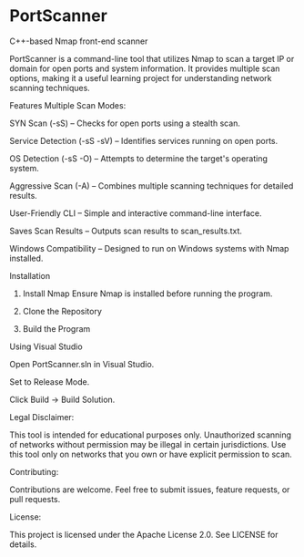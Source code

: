 # PortScanner
C++-based Nmap front-end scanner


PortScanner is a command-line tool that utilizes Nmap to scan a target IP or domain for open ports and system information. It provides multiple scan options, making it a useful learning project for understanding network scanning techniques.

Features
Multiple Scan Modes:

SYN Scan (-sS) – Checks for open ports using a stealth scan.

Service Detection (-sS -sV) – Identifies services running on open ports.

OS Detection (-sS -O) – Attempts to determine the target's operating system.

Aggressive Scan (-A) – Combines multiple scanning techniques for detailed results.

User-Friendly CLI – Simple and interactive command-line interface.

Saves Scan Results – Outputs scan results to scan_results.txt.

Windows Compatibility – Designed to run on Windows systems with Nmap installed.

Installation

1. Install Nmap
Ensure Nmap is installed before running the program.

2. Clone the Repository

3. Build the Program

Using Visual Studio


Open PortScanner.sln in Visual Studio.

Set to Release Mode.

Click Build → Build Solution.


Legal Disclaimer:

This tool is intended for educational purposes only.
Unauthorized scanning of networks without permission may be illegal in certain jurisdictions.
Use this tool only on networks that you own or have explicit permission to scan.

Contributing:

Contributions are welcome. Feel free to submit issues, feature requests, or pull requests.

License:

This project is licensed under the Apache License 2.0. See LICENSE for details.

